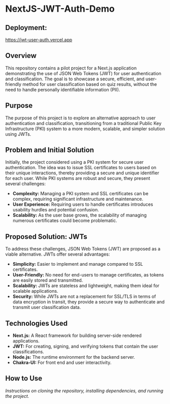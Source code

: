 # NextJS-JWT-Auth-Demo

## Deployment:
https://jwt-user-auth.vercel.app

## Overview
This repository contains a pilot project for a Next.js application demonstrating the use of JSON Web Tokens (JWT) for user authentication and classification. The goal is to showcase a secure, efficient, and user-friendly method for user classification based on quiz results, without the need to handle personally identifiable information (PII).

## Purpose
The purpose of this project is to explore an alternative approach to user authentication and classification, transitioning from a traditional Public Key Infrastructure (PKI) system to a more modern, scalable, and simpler solution using JWTs.

## Problem and Initial Solution
Initially, the project considered using a PKI system for secure user authentication. The idea was to issue SSL certificates to users based on their unique interactions, thereby providing a secure and unique identifier for each user. While PKI systems are robust and secure, they present several challenges:

- **Complexity:** Managing a PKI system and SSL certificates can be complex, requiring significant infrastructure and maintenance.
- **User Experience:** Requiring users to handle certificates introduces usability hurdles and potential confusion.
- **Scalability:** As the user base grows, the scalability of managing numerous certificates could become problematic.

## Proposed Solution: JWTs
To address these challenges, JSON Web Tokens (JWT) are proposed as a viable alternative. JWTs offer several advantages:

- **Simplicity:** Easier to implement and manage compared to SSL certificates.
- **User-Friendly:** No need for end-users to manage certificates, as tokens are easily stored and transmitted.
- **Scalability:** JWTs are stateless and lightweight, making them ideal for scalable applications.
- **Security:** While JWTs are not a replacement for SSL/TLS in terms of data encryption in transit, they provide a secure way to authenticate and transmit user classification data.

## Technologies Used
- **Next.js:** A React framework for building server-side rendered applications.
- **JWT:** For creating, signing, and verifying tokens that contain the user classifications.
- **Node.js:** The runtime environment for the backend server.
- **Chakra-UI:** For front end and user interactivity.

## How to Use
*Instructions on cloning the repository, installing dependencies, and running the project.*
